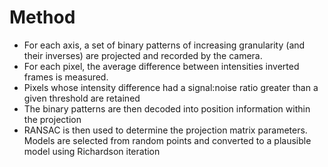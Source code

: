# Method
* For each axis, a set of binary patterns of increasing granularity (and their inverses) are projected and recorded by the camera.
* For each pixel, the average difference between intensities inverted frames is measured.
* Pixels whose intensity difference had a signal:noise ratio greater than a given threshold are retained
* The binary patterns are then decoded into position information within the projection
* RANSAC is then used to determine the projection matrix parameters. Models are selected from random points and converted to a plausible model using Richardson iteration
